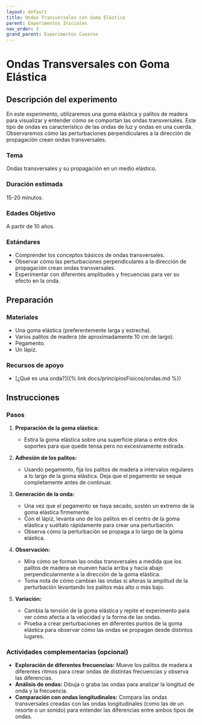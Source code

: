 ```yaml
---
layout: default
title: Ondas Transversales con Goma Elástica
parent: Experimentos Iniciales
nav_order: 3
grand_parent: Experimentos Caseros
---
```


# Ondas Transversales con Goma Elástica

## Descripción del experimento
En este experimento, utilizaremos una goma elástica y palitos de madera para visualizar y entender cómo se comportan las ondas transversales. Este tipo de ondas es característico de las ondas de luz y ondas en una cuerda. Observaremos cómo las perturbaciones perpendiculares a la dirección de propagación crean ondas transversales.

### Tema
Ondas transversales y su propagación en un medio elástico.

### Duración estimada
15-20 minutos.

### Edades Objetivo
A partir de 10 años.

### Estándares
- Comprender los conceptos básicos de ondas transversales.
- Observar cómo las perturbaciones perpendiculares a la dirección de propagación crean ondas transversales.
- Experimentar con diferentes amplitudes y frecuencias para ver su efecto en la onda.

## Preparación
### Materiales
- Una goma elástica (preferentemente larga y estrecha).
- Varios palitos de madera (de aproximadamente 10 cm de largo).
- Pegamento.
- Un lápiz.

### Recursos de apoyo
- [¿Qué es una onda?]({% link docs/principiosFisicos/ondas.md %})

## Instrucciones
### Pasos
1. **Preparación de la goma elástica:**
   - Estira la goma elástica sobre una superficie plana o entre dos soportes para que quede tensa pero no excesivamente estirada.

2. **Adhesión de los palitos:**
   - Usando pegamento, fija los palitos de madera a intervalos regulares a lo largo de la goma elástica. Deja que el pegamento se seque completamente antes de continuar.

3. **Generación de la onda:**
   - Una vez que el pegamento se haya secado, sostén un extremo de la goma elástica firmemente.
   - Con el lápiz, levanta uno de los palitos en el centro de la goma elástica y suéltalo rápidamente para crear una perturbación.
   - Observa cómo la perturbación se propaga a lo largo de la goma elástica.

4. **Observación:**
   - Mira cómo se forman las ondas transversales a medida que los palitos de madera se mueven hacia arriba y hacia abajo perpendicularmente a la dirección de la goma elástica.
   - Toma nota de cómo cambian las ondas si alteras la amplitud de la perturbación levantando los palitos más alto o más bajo.

5. **Variación:**
   - Cambia la tensión de la goma elástica y repite el experimento para ver cómo afecta a la velocidad y la forma de las ondas.
   - Prueba a crear perturbaciones en diferentes puntos de la goma elástica para observar cómo las ondas se propagan desde distintos lugares.

### Actividades complementarias (opcional)
- **Exploración de diferentes frecuencias:** Mueve los palitos de madera a diferentes ritmos para crear ondas de distintas frecuencias y observa las diferencias.
- **Análisis de ondas:** Dibuja o graba las ondas para analizar la longitud de onda y la frecuencia.
- **Comparación con ondas longitudinales:** Compara las ondas transversales creadas con las ondas longitudinales (como las de un resorte o un sonido) para entender las diferencias entre ambos tipos de ondas.
